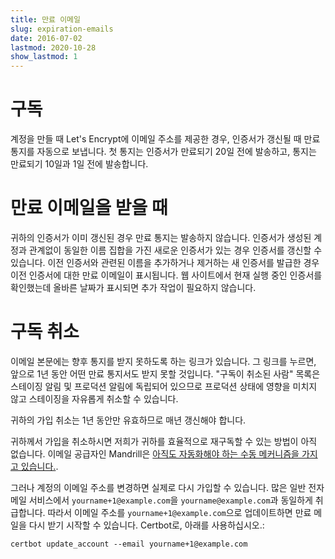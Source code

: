 ```yaml
---
title: 만료 이메일
slug: expiration-emails
date: 2016-07-02
lastmod: 2020-10-28
show_lastmod: 1
---
```



# 구독

계정을 만들 때 Let's Encrypt에 이메일 주소를 제공한 경우, 인증서가 갱신될 때 만료 통지를 자동으로 보냅니다. 첫 통지는 인증서가 만료되기 20일 전에 발송하고, 통지는 만료되기 10일과 1일 전에 발송합니다.

# 만료 이메일을 받을 때

귀하의 인증서가 이미 갱신된 경우 만료 통지는 발송하지 않습니다. 인증서가 생성된 계정과 관계없이 동일한 이름 집합을 가진 새로운 인증서가 있는 경우 인증서를 갱신할 수 있습니다. 이전 인증서와 관련된 이름을 추가하거나 제거하는 새 인증서를 발급한 경우 이전 인증서에 대한 만료 이메일이 표시됩니다. 웹 사이트에서 현재 실행 중인 인증서를 확인했는데 올바른 날짜가 표시되면 추가 작업이 필요하지 않습니다.

# 구독 취소

이메일 본문에는 향후 통지를 받지 못하도록 하는 링크가 있습니다. 그 링크를 누르면, 앞으로 1년 동안 어떤 만료 통지서도 받지 못할 것입니다. "구독이 취소된 사람" 목록은 스테이징 알림 및 프로덕션 알림에 독립되어 있으므로 프로덕션 상태에 영향을 미치지 않고 스테이징을 자유롭게 취소할 수 있습니다.

귀하의 가입 취소는 1년 동안만 유효하므로 매년 갱신해야 합니다.

귀하께서 가입을 취소하시면 저희가 귀하를 효율적으로 재구독할 수 있는 방법이 아직 없습니다. 이메일 공급자인 Mandrill은 [아직도 자동화해야 하는 수동 메커니즘을 가지고 있습니다.](https://mandrill.zendesk.com/hc/en-us/articles/360039299913).

그러나 계정의 이메일 주소를 변경하면 실제로 다시 가입할 수 있습니다. 많은 일반 전자 메일 서비스에서 `yourname+1@example.com`을 `yourname@example.com`과 동일하게 취급합니다. 따라서 이메일 주소를 `yourname+1@example.com`으로 업데이트하면 만료 메일을 다시 받기 시작할 수 있습니다. Certbot로, 아래를 사용하십시오.:

`certbot update_account --email yourname+1@example.com`
